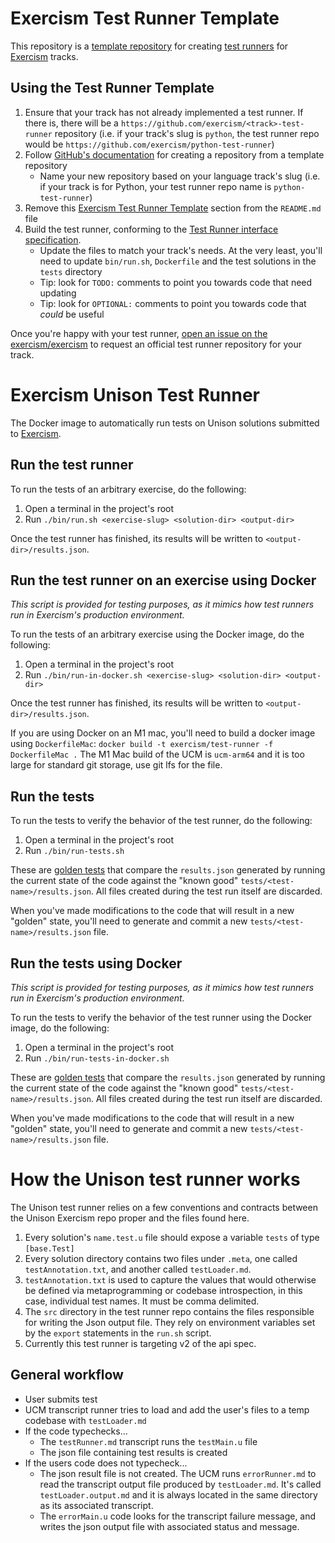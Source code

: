 # Exercism Test Runner Template

This repository is a [template repository](https://help.github.com/en/github/creating-cloning-and-archiving-repositories/creating-a-template-repository) for creating [test runners][test-runners] for [Exercism][exercism] tracks.

## Using the Test Runner Template

1. Ensure that your track has not already implemented a test runner. If there is, there will be a `https://github.com/exercism/<track>-test-runner` repository (i.e. if your track's slug is `python`, the test runner repo would be `https://github.com/exercism/python-test-runner`)
2. Follow [GitHub's documentation](https://help.github.com/en/github/creating-cloning-and-archiving-repositories/creating-a-repository-from-a-template) for creating a repository from a template repository
   - Name your new repository based on your language track's slug (i.e. if your track is for Python, your test runner repo name is `python-test-runner`)
3. Remove this [Exercism Test Runner Template](#exercism-test-runner-template) section from the `README.md` file
4. Build the test runner, conforming to the [Test Runner interface specification](https://github.com/exercism/docs/blob/main/building/tooling/test-runners/interface.md).
   - Update the files to match your track's needs. At the very least, you'll need to update `bin/run.sh`, `Dockerfile` and the test solutions in the `tests` directory
   - Tip: look for `TODO:` comments to point you towards code that need updating
   - Tip: look for `OPTIONAL:` comments to point you towards code that _could_ be useful

Once you're happy with your test runner, [open an issue on the exercism/exercism](https://github.com/exercism/exercism/issues/new?assignees=&labels=&template=new-test-runner.md&title=%5BNew+Test+Runner%5D+) to request an official test runner repository for your track.

# Exercism Unison Test Runner

The Docker image to automatically run tests on Unison solutions submitted to [Exercism].

## Run the test runner

To run the tests of an arbitrary exercise, do the following:

1. Open a terminal in the project's root
2. Run `./bin/run.sh <exercise-slug> <solution-dir> <output-dir>`

Once the test runner has finished, its results will be written to `<output-dir>/results.json`.

## Run the test runner on an exercise using Docker

_This script is provided for testing purposes, as it mimics how test runners run in Exercism's production environment._

To run the tests of an arbitrary exercise using the Docker image, do the following:

1. Open a terminal in the project's root
2. Run `./bin/run-in-docker.sh <exercise-slug> <solution-dir> <output-dir>`

Once the test runner has finished, its results will be written to `<output-dir>/results.json`.

If you are using Docker on an M1 mac, you'll need to build a docker image using `DockerfileMac`: `docker build -t exercism/test-runner -f DockerfileMac .` The M1 Mac build of the UCM is `ucm-arm64` and it is too large for standard git storage, use git lfs for the file.

## Run the tests

To run the tests to verify the behavior of the test runner, do the following:

1. Open a terminal in the project's root
2. Run `./bin/run-tests.sh`

These are [golden tests][golden] that compare the `results.json` generated by running the current state of the code against the "known good" `tests/<test-name>/results.json`. All files created during the test run itself are discarded.

When you've made modifications to the code that will result in a new "golden" state, you'll need to generate and commit a new `tests/<test-name>/results.json` file.

## Run the tests using Docker

_This script is provided for testing purposes, as it mimics how test runners run in Exercism's production environment._

To run the tests to verify the behavior of the test runner using the Docker image, do the following:

1. Open a terminal in the project's root
2. Run `./bin/run-tests-in-docker.sh`

These are [golden tests][golden] that compare the `results.json` generated by running the current state of the code against the "known good" `tests/<test-name>/results.json`. All files created during the test run itself are discarded.

When you've made modifications to the code that will result in a new "golden" state, you'll need to generate and commit a new `tests/<test-name>/results.json` file.

[test-runners]: https://github.com/exercism/docs/tree/main/building/tooling/test-runners
[golden]: https://ro-che.info/articles/2017-12-04-golden-tests
[exercism]: https://exercism.io

# How the Unison test runner works

The Unison test runner relies on a few conventions and contracts between the Unison Exercism repo proper and the files found here.

1. Every solution's `name.test.u` file should expose a variable `tests` of type `[base.Test]`
2. Every solution directory contains two files under `.meta`, one called `testAnnotation.txt`, and another called `testLoader.md`.
3. `testAnnotation.txt` is used to capture the values that would otherwise be defined via metaprogramming or codebase introspection, in this case, individual test names. It must be comma delimited.
3. The `src` directory in the test runner repo contains the files responsible for writing the Json output file. They rely on environment variables set by the `export` statements in the `run.sh` script.
4. Currently this test runner is targeting v2 of the api spec.

## General workflow

* User submits test
* UCM transcript runner tries to load and add the user's files to a temp codebase with `testLoader.md`
* If the code typechecks...
   * The `testRunner.md` transcript runs the `testMain.u` file
   * The json file containing test results is created
* If the users code does not typecheck...
   * The json result file is not created. The UCM runs `errorRunner.md` to read the transcript output file produced by `testLoader.md`. It's called `testLoader.output.md` and it is always located in the same directory as its associated transcript.
   * The `errorMain.u` code looks for the transcript failure message, and writes the json output file with associated status and message.